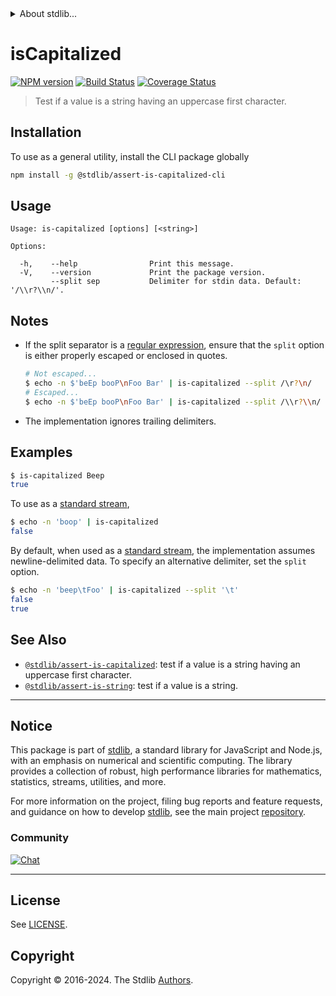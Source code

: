 <!--

@license Apache-2.0

Copyright (c) 2018 The Stdlib Authors.

Licensed under the Apache License, Version 2.0 (the "License");
you may not use this file except in compliance with the License.
You may obtain a copy of the License at

   http://www.apache.org/licenses/LICENSE-2.0

Unless required by applicable law or agreed to in writing, software
distributed under the License is distributed on an "AS IS" BASIS,
WITHOUT WARRANTIES OR CONDITIONS OF ANY KIND, either express or implied.
See the License for the specific language governing permissions and
limitations under the License.

-->


<details>
  <summary>
    About stdlib...
  </summary>
  <p>We believe in a future in which the web is a preferred environment for numerical computation. To help realize this future, we've built stdlib. stdlib is a standard library, with an emphasis on numerical and scientific computation, written in JavaScript (and C) for execution in browsers and in Node.js.</p>
  <p>The library is fully decomposable, being architected in such a way that you can swap out and mix and match APIs and functionality to cater to your exact preferences and use cases.</p>
  <p>When you use stdlib, you can be absolutely certain that you are using the most thorough, rigorous, well-written, studied, documented, tested, measured, and high-quality code out there.</p>
  <p>To join us in bringing numerical computing to the web, get started by checking us out on <a href="https://github.com/stdlib-js/stdlib">GitHub</a>, and please consider <a href="https://opencollective.com/stdlib">financially supporting stdlib</a>. We greatly appreciate your continued support!</p>
</details>

# isCapitalized

[![NPM version][npm-image]][npm-url] [![Build Status][test-image]][test-url] [![Coverage Status][coverage-image]][coverage-url] <!-- [![dependencies][dependencies-image]][dependencies-url] -->

> Test if a value is a string having an uppercase first character.











<section class="cli">



<section class="installation">

## Installation

To use as a general utility, install the CLI package globally

```bash
npm install -g @stdlib/assert-is-capitalized-cli
```

</section>

<!-- CLI usage documentation. -->

<section class="usage">

## Usage

```text
Usage: is-capitalized [options] [<string>]

Options:

  -h,    --help                Print this message.
  -V,    --version             Print the package version.
         --split sep           Delimiter for stdin data. Default: '/\\r?\\n/'.
```

</section>

<!-- CLI usage notes. Make sure to keep an empty line after the `section` element and another before the `/section` close. -->

<section class="notes">

## Notes

-   If the split separator is a [regular expression][mdn-regexp], ensure that the `split` option is either properly escaped or enclosed in quotes.

    ```bash
    # Not escaped...
    $ echo -n $'beEp booP\nFoo Bar' | is-capitalized --split /\r?\n/
    # Escaped...
    $ echo -n $'beEp booP\nFoo Bar' | is-capitalized --split /\\r?\\n/
    ```

-   The implementation ignores trailing delimiters.

</section>

<!-- /.notes -->

<!-- /.usage -->

<section class="examples">

## Examples

```bash
$ is-capitalized Beep
true
```

</section>

To use as a [standard stream][standard-streams],

```bash
$ echo -n 'boop' | is-capitalized
false
```

By default, when used as a [standard stream][standard-streams], the implementation assumes newline-delimited data. To specify an alternative delimiter, set the `split` option.

```bash
$ echo -n 'beep\tFoo' | is-capitalized --split '\t'
false
true
```

<!-- /.examples -->

</section>

<!-- /.cli -->

<!-- Section for related `stdlib` packages. Do not manually edit this section, as it is automatically populated. -->

<section class="related">

## See Also

-   <span class="package-name">[`@stdlib/assert-is-capitalized`][@stdlib/assert-is-capitalized]</span><span class="delimiter">: </span><span class="description">test if a value is a string having an uppercase first character.</span>
-   <span class="package-name">[`@stdlib/assert-is-string`][@stdlib/assert/is-string]</span><span class="delimiter">: </span><span class="description">test if a value is a string.</span>

</section>

<!-- /.related -->

<!-- Section for all links. Make sure to keep an empty line after the `section` element and another before the `/section` close. -->


<section class="main-repo" >

* * *

## Notice

This package is part of [stdlib][stdlib], a standard library for JavaScript and Node.js, with an emphasis on numerical and scientific computing. The library provides a collection of robust, high performance libraries for mathematics, statistics, streams, utilities, and more.

For more information on the project, filing bug reports and feature requests, and guidance on how to develop [stdlib][stdlib], see the main project [repository][stdlib].

### Community

[![Chat][chat-image]][chat-url]

---

## License

See [LICENSE][stdlib-license].


## Copyright

Copyright &copy; 2016-2024. The Stdlib [Authors][stdlib-authors].

</section>

<!-- /.stdlib -->

<!-- Section for all links. Make sure to keep an empty line after the `section` element and another before the `/section` close. -->

<section class="links">

[npm-image]: http://img.shields.io/npm/v/@stdlib/assert-is-capitalized-cli.svg
[npm-url]: https://npmjs.org/package/@stdlib/assert-is-capitalized-cli

[test-image]: https://github.com/stdlib-js/assert-is-capitalized/actions/workflows/test.yml/badge.svg?branch=main
[test-url]: https://github.com/stdlib-js/assert-is-capitalized/actions/workflows/test.yml?query=branch:main

[coverage-image]: https://img.shields.io/codecov/c/github/stdlib-js/assert-is-capitalized/main.svg
[coverage-url]: https://codecov.io/github/stdlib-js/assert-is-capitalized?branch=main

<!--

[dependencies-image]: https://img.shields.io/david/stdlib-js/assert-is-capitalized.svg
[dependencies-url]: https://david-dm.org/stdlib-js/assert-is-capitalized/main

-->

[chat-image]: https://img.shields.io/gitter/room/stdlib-js/stdlib.svg
[chat-url]: https://app.gitter.im/#/room/#stdlib-js_stdlib:gitter.im

[stdlib]: https://github.com/stdlib-js/stdlib

[stdlib-authors]: https://github.com/stdlib-js/stdlib/graphs/contributors

[cli-section]: https://github.com/stdlib-js/assert-is-capitalized#cli
[cli-url]: https://github.com/stdlib-js/assert-is-capitalized/tree/cli
[@stdlib/assert-is-capitalized]: https://github.com/stdlib-js/assert-is-capitalized/tree/main

[umd]: https://github.com/umdjs/umd
[es-module]: https://developer.mozilla.org/en-US/docs/Web/JavaScript/Guide/Modules

[deno-url]: https://github.com/stdlib-js/assert-is-capitalized/tree/deno
[umd-url]: https://github.com/stdlib-js/assert-is-capitalized/tree/umd
[esm-url]: https://github.com/stdlib-js/assert-is-capitalized/tree/esm
[branches-url]: https://github.com/stdlib-js/assert-is-capitalized/blob/main/branches.md

[stdlib-license]: https://raw.githubusercontent.com/stdlib-js/assert-is-capitalized/main/LICENSE

[standard-streams]: https://en.wikipedia.org/wiki/Standard_streams

[mdn-regexp]: https://developer.mozilla.org/en-US/docs/Web/JavaScript/Guide/Regular_Expressions

<!-- <related-links> -->

[@stdlib/assert/is-string]: https://github.com/stdlib-js/assert-is-string

<!-- </related-links> -->

</section>

<!-- /.links -->
